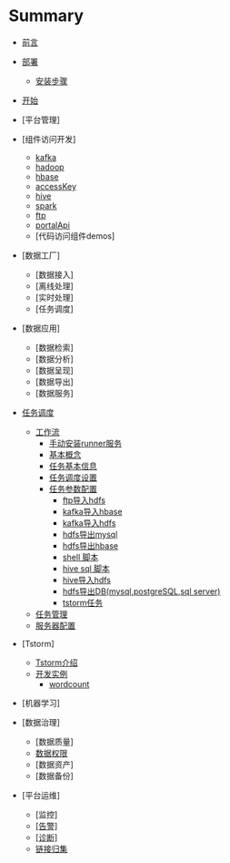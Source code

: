 # Summary

* [前言](README.md)
* [部署](部署/README.md)
  * [安装步骤](部署/TBDS部署.md)
* [开始](开始/README.md)
* \[平台管理\]
* \[组件访问开发\]
  * [kafka](组件使用/kafka/kafka.md)
  * [hadoop](组件使用/hadoop/hadoop.md)
  * [hbase](组件使用/hbase/hbase.md)
  * [accessKey](组件使用/accesskey/acckey.md)
  * [hive](组件使用/hive/hive.md)
  * [spark](组件使用/spark/spark.md)
  * [ftp](组件使用/ftpOverHdfs/ftp.md)
  * [portalApi](组件使用/portalApi/portalApi.md)
  * \[代码访问组件demos\]

* \[数据工厂\]
  * \[数据接入\]
  * \[离线处理\]
  * \[实时处理\]
  * \[任务调度\]
* \[数据应用\]
  * \[数据检索\]
  * \[数据分析\]
  * \[数据呈现\]
  * \[数据导出\]
  * \[数据服务\]
* [任务调度](/workflow/readme.md)
  * [工作流](/workflow/workflow/readme.md)
    * [手动安装runner服务](/workflow/workflow/addrunner.md)
    * [基本概念](/workflow/workflow/basicConcept.md)
    * [任务基本信息](/workflow/workflow/runnerBasicInfo.md)
    * [任务调度设置](/workflow/workflow/runnerCycle.md)
    * [任务参数配置](/workflow/workflow/runners.md)
      * [ftp导入hdfs](/workflow/workflow/runners/ftp2hdfs.md)
      * [kafka导入hbase](/workflow/workflow/runners/kafka2hbase.md)
      * [kafka导入hdfs](/workflow/workflow/runners/kafka2hdfs.md)
      * [hdfs导出mysql](/workflow/workflow/runners/hdfs2mysql.md)
      * [hdfs导出hbase](/workflow/workflow/runners/hdfs2hbase.md)
      * [shell 脚本](/workflow/workflow/runners/shell.md)
      * [hive sql 脚本](/workflow/workflow/runners/hivesql.md)
      * [hive导入hdfs](/workflow/workflow/runners/hive2hdfs.md)
      * [hdfs导出DB\(mysql,postgreSQL,sql server\)](/workflow/workflow/runners/hdfs2db.md)
      * [tstorm任务](/workflow/workflow/runners/customerTstorm.md)
  * [任务管理](/workflow/tasks/readme.md)
  * [服务器配置](/workflow/services/readme.md)
* \[Tstorm\]
  * [Tstorm介绍](/tstorm/readme.md)
  * [开发实例](/tstorm/demo/readme.md)
    * [wordcount](/tstorm/demo/wordcountTstormDemo.md)
* \[机器学习\]
* \[数据治理\]
  * \[数据质量\]
  * [数据权限](数据治理/数据权限/数据权限.md)
  * \[数据资产\]
  * \[数据备份\]
* \[平台运维\]
  * \[监控\]
  * [\[告警\]](平台运维/诊断/gao-8b665d.md)
  * [\[诊断\]](平台运维/诊断/诊断.md)
  * [链接归集](平台运维/链接归集/links.md)



